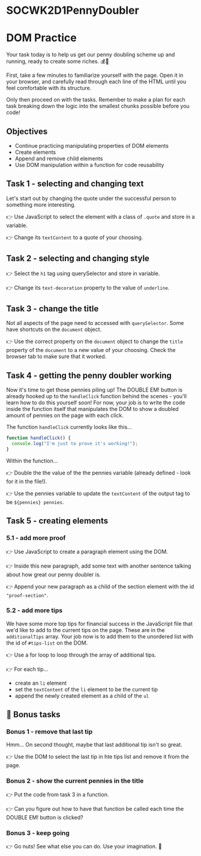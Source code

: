 # SOCWK2D1PennyDoubler
# DOM Practice

Your task today is to help us get our penny doubling scheme up and running, ready to create some riches. 💰💸

First, take a few minutes to familiarize yourself with the page. Open it in your browser, and carefully read through each line of the HTML until you feel comfortable with its structure.

Only then proceed on with the tasks. Remember to make a plan for each task breaking down the logic into the smallest chunks possible before you code!

## Objectives

- Continue practicing manipulating properties of DOM elements
- Create elements
- Append and remove child elements
- Use DOM manipulation within a function for code reusability

## Task 1 - selecting and changing text

Let's start out by changing the quote under the successful person to something more interesting.

👉 Use JavaScript to select the element with a class of `.quote` and store in a variable.

👉 Change its `textContent` to a quote of your choosing.

## Task 2 - selecting and changing style

👉 Select the `h1` tag using querySelector and store in variable.

👉 Change its `text-decoration` property to the value of `underline`.

## Task 3 - change the title

Not all aspects of the page need to accessed with `querySelector`. Some have shortcuts on the `document` object.

👉 Use the correct property on the `document` object to change the `title` property of the `document` to a new value of your choosing. Check the browser tab to make sure that it worked.

## Task 4 - getting the penny doubler working

Now it's time to get those pennies piling up! The DOUBLE EM! button is already hooked up to the `handleClick` function behind the scenes - you'll learn how to do this yourself soon! For now, your job is to write the code inside the function itself that manipulates the DOM to show a doubled amount of pennies on the page with each click.

The function `handleClick` currently looks like this...

```js
function handleClick() {
  console.log("I'm just to prove it's working!");
}
```

Within the function...

👉 Double the the value of the the pennies variable (already defined - look for it in the file!).

👉 Use the pennies variable to update the `textContent` of the output tag to be `${pennies} pennies`.

## Task 5 - creating elements

### 5.1 - add more proof

👉 Use JavaScript to create a paragraph element using the DOM.

👉 Inside this new paragraph, add some text with another sentence talking about how great our penny doubler is.

👉 Append your new paragraph as a child of the section element with the id `"proof-section"`.

### 5.2 - add more tips

We have some more top tips for financial success in the JavaScript file that we'd like to add to the current tips on the page. These are in the `additionalTips` array. Your job now is to add them to the unordered list with the id of `#tips-list` on the DOM.

👉 Use a for loop to loop through the array of additional tips.

👉 For each tip...

- create an `li` element
- set the `textContent` of the `li` element to be the current tip
- append the newly created element as a child of the `ul`

## 🌟 Bonus tasks

### Bonus 1 - remove that last tip

Hmm... On second thought, maybe that last additional tip isn't so great.

👉 Use the DOM to select the last tip in hte tips list and remove it from the page.

### Bonus 2 - show the current pennies in the title

👉 Put the code from task 3 in a function.

👉 Can you figure out how to have that function be called each time the DOUBLE EM! button is clicked?

### Bonus 3 - keep going

👉 Go nuts! See what else you can do. Use your imagination. 🤯
